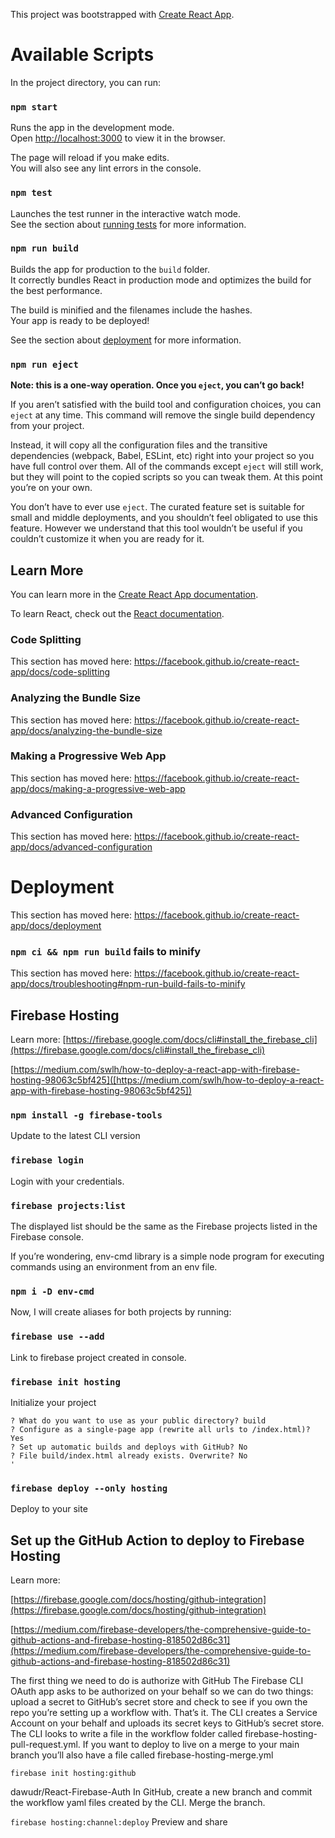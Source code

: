 This project was bootstrapped with [Create React App](https://github.com/facebook/create-react-app).

# Available Scripts

In the project directory, you can run:

### `npm start`

Runs the app in the development mode.<br />
Open [http://localhost:3000](http://localhost:3000) to view it in the browser.

The page will reload if you make edits.<br />
You will also see any lint errors in the console.

### `npm test`

Launches the test runner in the interactive watch mode.<br />
See the section about [running tests](https://facebook.github.io/create-react-app/docs/running-tests) for more information.

### `npm run build`

Builds the app for production to the `build` folder.<br />
It correctly bundles React in production mode and optimizes the build for the best performance.

The build is minified and the filenames include the hashes.<br />
Your app is ready to be deployed!

See the section about [deployment](https://facebook.github.io/create-react-app/docs/deployment) for more information.

### `npm run eject`

**Note: this is a one-way operation. Once you `eject`, you can’t go back!**

If you aren’t satisfied with the build tool and configuration choices, you can `eject` at any time. This command will remove the single build dependency from your project.

Instead, it will copy all the configuration files and the transitive dependencies (webpack, Babel, ESLint, etc) right into your project so you have full control over them. All of the commands except `eject` will still work, but they will point to the copied scripts so you can tweak them. At this point you’re on your own.

You don’t have to ever use `eject`. The curated feature set is suitable for small and middle deployments, and you shouldn’t feel obligated to use this feature. However we understand that this tool wouldn’t be useful if you couldn’t customize it when you are ready for it.

## Learn More

You can learn more in the [Create React App documentation](https://facebook.github.io/create-react-app/docs/getting-started).

To learn React, check out the [React documentation](https://reactjs.org/).

### Code Splitting

This section has moved here: https://facebook.github.io/create-react-app/docs/code-splitting

### Analyzing the Bundle Size

This section has moved here: https://facebook.github.io/create-react-app/docs/analyzing-the-bundle-size

### Making a Progressive Web App

This section has moved here: https://facebook.github.io/create-react-app/docs/making-a-progressive-web-app

### Advanced Configuration

This section has moved here: https://facebook.github.io/create-react-app/docs/advanced-configuration

# Deployment

This section has moved here: https://facebook.github.io/create-react-app/docs/deployment

### `npm ci && npm run build` fails to minify

This section has moved here: https://facebook.github.io/create-react-app/docs/troubleshooting#npm-run-build-fails-to-minify

## Firebase Hosting
Learn more: 
[https://firebase.google.com/docs/cli#install_the_firebase_cli](https://firebase.google.com/docs/cli#install_the_firebase_cli)

[https://medium.com/swlh/how-to-deploy-a-react-app-with-firebase-hosting-98063c5bf425]([https://medium.com/swlh/how-to-deploy-a-react-app-with-firebase-hosting-98063c5bf425])

### `npm install -g firebase-tools`
Update to the latest CLI version

### `firebase login`
Login with your credentials.

### `firebase projects:list`
The displayed list should be the same as the Firebase projects listed in the Firebase console.

If you’re wondering, env-cmd library is a simple node program for executing commands using an environment from an env file.

### `npm i -D env-cmd`

Now, I will create aliases for both projects by running:

### `firebase use --add`
Link to firebase project created in console.

### `firebase init hosting`
Initialize your project

```
? What do you want to use as your public directory? build
? Configure as a single-page app (rewrite all urls to /index.html)? Yes
? Set up automatic builds and deploys with GitHub? No
? File build/index.html already exists. Overwrite? No
'
```


### `firebase deploy --only hosting`
Deploy to your site


## Set up the GitHub Action to deploy to Firebase Hosting
Learn more:

[https://firebase.google.com/docs/hosting/github-integration](https://firebase.google.com/docs/hosting/github-integration)

[https://medium.com/firebase-developers/the-comprehensive-guide-to-github-actions-and-firebase-hosting-818502d86c31](https://medium.com/firebase-developers/the-comprehensive-guide-to-github-actions-and-firebase-hosting-818502d86c31)


The first thing we need to do is authorize with GitHub
The Firebase CLI OAuth app asks to be authorized on your behalf so we can do two things: upload a secret to GitHub’s secret store and check to see if you own the repo you’re setting up a workflow with. That’s it.
The CLI creates a Service Account on your behalf and uploads its secret keys to GitHub’s secret store.
The CLI looks to write a file in the workflow folder called firebase-hosting-pull-request.yml. If you want to deploy to live on a merge to your main branch you’ll also have a file called firebase-hosting-merge.yml

`firebase init hosting:github`

dawudr/React-Firebase-Auth
In GitHub, create a new branch and commit the workflow yaml files created by the CLI. Merge the branch.


`firebase hosting:channel:deploy`
Preview and share
